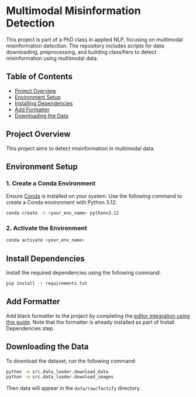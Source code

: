 # Multimodal Misinformation Detection

This project is part of a PhD class in applied NLP, focusing on multimodal misinformation detection. The repository includes scripts for data downloading, preprocessing, and building classifiers to detect misinformation using multimodal data.

## Table of Contents
- [Project Overview](#project-overview)
- [Environment Setup](#environment-setup)
- [Installing Dependencies](#installing-dependencies)
- [Add Formatter](#add-formatter)
- [Downloading the Data](#downloading-the-data)

## Project Overview

This project aims to detect misinformation in multimodal data. 

## Environment Setup

### 1. Create a Conda Environment
Ensure [Conda](https://docs.conda.io/projects/conda/en/latest/user-guide/install/) is installed on your system. Use the following command to create a Conda environment with Python 3.12:

```bash
conda create -n <your_env_name> python=3.12
```

### 2. Activate the Environment
```bash
conda activate <your_env_name>
```

## Install Dependencies
Install the required dependencies using the following command:

```bash 
pip install -r requirements.txt
```

## Add Formatter
Add black formatter to the project by completing the 
[editor integration using this guide](https://black.readthedocs.io/en/stable/integrations/editors.html). Note that 
the formatter is already installed as part of Install Dependencies step.

## Downloading the Data
To download the dataset, run the following command:

```bash
python -m src.data_loader.download_data
python -m src.data_loader.download_images
```

Then data will appear in the `data/raw/factify` directory.
